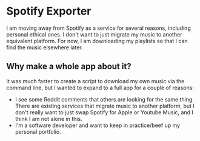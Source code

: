 # Spotify Exporter

I am moving away from Spotify as a service for several reasons, including personal ethical ones. I don't want to just migrate my music to another equivalent platform. For now, I am downloading my playlists so that I can find the music elsewhere later.

## Why make a whole app about it?

It was much faster to create a script to download my own music via the command line, but I wanted to expand to a full app for a couple of reasons: 

* I see some Reddit comments that others are looking for the same thing. There are existing services that migrate music to another platform, but I don't really want to just swap Spotify for Apple or Youtube Music, and I think I am not alone in this.
* I'm a software developer and want to keep in practice/beef up my personal portfolio.